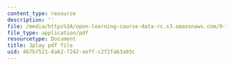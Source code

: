 ```yaml
---
content_type: resource
description: ''
file: /media/https%3A/open-learning-course-data-rc.s3.amazonaws.com/9-14-brain-structure-and-its-origins-spring-2014/467b75218a627242aeffc2f2fab3a93c_555113.pdf
file_type: application/pdf
resourcetype: Document
title: 3play pdf file
uid: 467b7521-8a62-7242-aeff-c2f2fab3a93c
---
```

